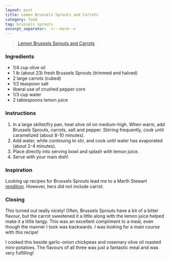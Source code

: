 ```yaml
---
layout: post
title: Lemon Brussels Sprouts and Carrots
category: food
tag: brussels sprouts
excerpt_separator:  <!--more-->
---
```


<blockquote class="imgur-embed-pub" lang="en" data-id="a/msnV7"><a href="//imgur.com/msnV7">Lemon Brussels Sprouts and Carrots</a></blockquote><script async src="//s.imgur.com/min/embed.js" charset="utf-8"></script>

### Ingredients
* 1/4 cup olive oil
* 1 lb (about 23) fresh Brussels Sprouts (trimmed and halved)
* 2 large carrots (cubed)
* 1/2 teaspoon salt
* liberal use of crushed pepper corn
* 1/3 cup water
* 2 tablespoons lemon juice

### Instructions
1. In a large skillet/fry pan, heat olive oil on medium-high. When warm, add Brussels Sprouts, carrots, salt and pepper. Stirring frequently, cook until caramelized (about 8-10 minutes).
2. Add water, while continuing to stir, and cook until water has evaporated (about 2-4 minutes).
3. Place directly into serving bowl and splash with lemon juice.
4. Serve with your main dish!

### Inspiration
Looking up recipes for Brussels Sprouts lead me to a Marth Stewart <a href="https://www.marthastewart.com/316075/sauteed-brussels-sprouts" target="_blank">rendition</a>. However, hers did not include carrot.

### Closing
This turned out really nicely! Often, Brussels Sprouts have a bit of a bitter flavour, but the carrot sweetened it a little along with the lemon juice helped make it a little tangy. This was an excellent compliment to a meal, even though the manner I took was backwards. I was looking for a main course with _this_ recipe!

I cooked this beside garlic-onion chickpeas and rosemary olive oil roasted mini-potatoes. The flavours of all three was just a fantastic meal and was very fulfilling! 